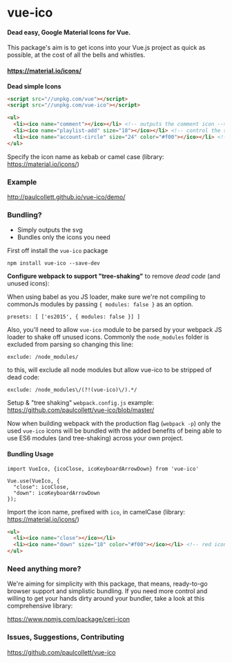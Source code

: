 # vue-ico
#### Dead easy, Google Material Icons for Vue.

This package's aim is to get icons into your Vue.js project as quick as possible, at the cost of all the bells and whistles.

#### https://material.io/icons/

**Dead simple Icons**
```HTML
<script src="//unpkg.com/vue"></script>
<script src="//unpkg.com/vue-ico"></script>
```
```HTML
<ul>
  <li><ico name="comment"></ico></li> <!-- outputs the comment icon -->
  <li><ico name="playlist-add" size="18"></ico></li> <!-- control the size -->
  <li><ico name="account-circle" size="24" color="#f00"></ico></li> <!-- red icon -->
</ul>
```
Specify the icon name as kebab or camel case
(library: https://material.io/icons/)

### Example

http://paulcollett.github.io/vue-ico/demo/

### Bundling?

- Simply outputs the svg
- Bundles only the icons you need

First off install the `vue-ico` package

`npm install vue-ico --save-dev`

**Configure webpack to support "tree-shaking"** to remove _dead code_ (and unused icons):

When using babel as you JS loader, make sure we're not compiling to commonJs modules by passing `{ modules: false }` as an option.
```JS
presets: [ ['es2015', { modules: false }] ]
```

Also, you'll need to allow `vue-ico` module to be parsed by your webpack JS loader to shake off unused icons. Commonly the `node_modules` folder is excluded from parsing so changing this line:
```JS
exclude: /node_modules/
```
to this, will exclude all node modules but allow vue-ico to be stripped of dead code:
```JS
exclude: /node_modules\/(?!(vue-ico)\/).*/
```
Setup & "tree shaking" `webpack.config.js` example:
https://github.com/paulcollett/vue-ico/blob/master/

Now when building webpack with the production flag (`webpack -p`) only the used `vue-ico` icons will be bundled with the added benefits of being able to use ES6 modules (and tree-shaking) across your own project.

#### Bundling Usage

```JS
import VueIco, {icoClose, icoKeyboardArrowDown} from 'vue-ico'

Vue.use(VueIco, {
  "close": icoClose,
  "down": icoKeyboardArrowDown
});
```

Import the icon name, prefixed with `ico`, in camelCase
(library: https://material.io/icons/)

```HTML
<ul>
  <li><ico name="close"></ico></li>
  <li><ico name="down" size="18" color="#f00"></ico></li> <!-- red icon -->
</ul>
```

### Need anything more?

We're aiming for simplicity with this package, that means, ready-to-go browser support and simplistic bundling. If you need more control and willing to get your hands dirty around your bundler, take a look at this comprehensive library:

https://www.npmjs.com/package/ceri-icon

### Issues, Suggestions, Contributing

https://github.com/paulcollett/vue-ico
